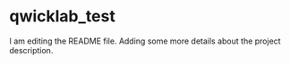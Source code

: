 # qwicklab_test
I am editing the README file. Adding some more details about the project description.
